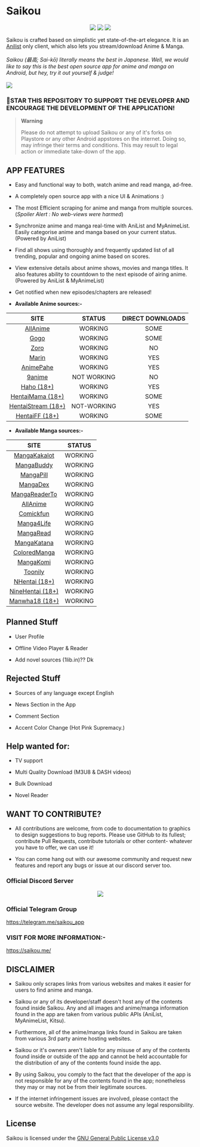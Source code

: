 # **Saikou**
<p align="center">
   <a href="https://discord.gg/2T7TunuwFZ"><img src="https://img.shields.io/badge/Discord-7289DA?style=for-the-badge&logo=discord&logoColor=white"></a>
   <a href="https://telegram.me/saikou_app" ><img src="https://img.shields.io/badge/Telegram-2CA5E0?style=for-the-badge&logo=telegram&logoColor=white"></a> 
   <a href="https://github.com/saikou-app/saikou/releases"><img src="https://img.shields.io/github/downloads/saikou-app/saikou/total?color=%233DDC84&logo=android&logoColor=%23fff&style=for-the-badge"></a>
</p>

Saikou is crafted based on simplistic yet state-of-the-art elegance. It is an [Anilist](https://anilist.co/) only client, which also lets you stream/download Anime & Manga. 
<br><br>
<i>Saikou (最高; Sai-kō) literally means the best in Japanese. Well, we would like to say this is the best open source app for anime and manga on Android, but hey, try it out yourself & judge!
</i> 
<br>
<br>
<a href="https://www.buymeacoffee.com/brahmkshatriya"><img src="https://img.buymeacoffee.com/button-api/?text=Buy me a coffee&emoji=&slug=brahmkshatriya&button_colour=FFDD00&font_colour=000000&font_family=Poppins&outline_colour=000000&coffee_colour=ffffff" /></a>
<br>
### 🌟STAR THIS REPOSITORY TO SUPPORT THE DEVELOPER AND ENCOURAGE THE DEVELOPMENT OF THE APPLICATION!

> **Warning**
> 
> Please do not attempt to upload Saikou or any of it's forks on Playstore or any other Android appstores on the internet. Doing so, may infringe their terms and conditions. This may result to legal action or immediate take-down of the app.

<!--<img src="https://github.com/saikou-app/saikou-app.github.io/blob/main/assets/Screenshot_20220330-175525.png?raw=true" style="width: 23%;margin:16px;" />&nbsp;&nbsp;<img src="https://github.com/saikou-app/saikou-app.github.io/blob/main/assets/Screenshot_20220330-175542.png?raw=true" style="width: 23%;margin:16px;" />&nbsp;&nbsp;<img src="https://github.com/saikou-app/saikou-app.github.io/blob/main/assets/Screenshot_20220330-175551.png?raw=true" style="width: 23%;margin:16px;" />&nbsp;&nbsp;<img src="https://github.com/saikou-app/saikou-app.github.io/blob/main/assets/Screenshot_20220330-175600.png?raw=true" style="width: 23%;margin:16px;" />&nbsp;&nbsp;<img src="https://github.com/saikou-app/saikou-app.github.io/blob/main/assets/Screenshot_20220330-183102.png?raw=true" style="width: 23%;margin:16px;" />&nbsp;&nbsp;<img src="https://github.com/saikou-app/saikou-app.github.io/blob/main/assets/Screenshot_20220330-183112.png?raw=true" style="width: 23%;margin:16px;" />&nbsp;&nbsp;<img src="https://github.com/saikou-app/saikou-app.github.io/blob/main/assets/Screenshot_20220330-183120.png?raw=true" style="width: 23%;margin:16px;" />&nbsp;&nbsp;<img src="https://github.com/saikou-app/saikou-app.github.io/blob/main/assets/Screenshot_20220330-182352.png?raw=true" style="width: 23%;margin:16px;" />&nbsp;&nbsp;<img src="https://github.com/saikou-app/saikou-app.github.io/blob/main/assets/Screenshot_20220330-182421.png?raw=true" style="width: 23%;margin:16px;" />-->


## APP FEATURES

- Easy and functional way to both, watch anime and read manga, ad-free.

- A completely open source app with a nice UI & Animations :)

- The most Efficient scraping for anime and manga from multiple sources. (_Spoiler Alert : No web-views were harmed_)

- Synchronize anime and manga real-time with AniList and MyAnimeList. Easily categorise anime and manga based on your current status. (Powered by AniList)

- Find all shows using thoroughly and frequently updated list of all trending, popular and ongoing anime based on scores.

- View extensive details about anime shows, movies and manga titles. It also features ability to countdown to the next episode of airing anime. (Powered by AniList & MyAnimeList)

- Get notified when new episodes/chapters are released!


* **Available Anime sources:-**

|                      SITE                      |   STATUS    | DIRECT DOWNLOADS |
|:----------------------------------------------:|:-----------:|:----------------:|
|        [AllAnime](https://allanime.to)         |   WORKING   |       SOME       |
|          [Gogo](https://gogoanime.cl)          |   WORKING   |       SOME       |
|            [Zoro](https://zoro.to)             |   WORKING   |        NO        |
|           [Marin](https://marin.moe)           |   WORKING   |       YES        |
|       [AnimePahe](https://animepahe.ru)        |   WORKING   |       YES        |
|          [9anime](https://9anime.to)           | NOT WORKING |        NO        |
|         [Haho (18+)](https://haho.moe)         |   WORKING   |       YES        |
|   [HentaiMama (18+)](https://hentaimama.io)    |   WORKING   |       SOME       |
| [HentaiStream (18+)](https://hentaistream.com) | NOT-WORKING |       YES        |
|     [HentaiFF (18+)](https://hentaiff.com)     |   WORKING   |       SOME       |


* **Available Manga sources:-**

|                    SITE                    | STATUS  |
|:------------------------------------------:|:-------:|
|  [MangaKakalot](https://mangakakalot.com)  | WORKING |
|    [MangaBuddy](https://mangabuddy.com)    | WORKING |
|     [MangaPill](https://mangapill.com)     | WORKING |
|      [MangaDex](https://mangadex.org)      | WORKING |
|  [MangaReaderTo](https://mangareader.to)   | WORKING |
|     [AllAnime](https://allanime.site)      | WORKING |
|      [Comickfun](https://comick.fun)       | WORKING |
|   [Manga4Life](https://manga4life.com/)    | WORKING |
|   [MangaRead](https://www.mangaread.org)   | WORKING |
|   [MangaKatana](https://mangakatana.com)   | WORKING |
| [ColoredManga](https://coloredmanga.com/)  | WORKING |
|  [MangaKomi](https://mangakomi.io/manga/)  | WORKING |
|      [Toonily](https://toonily.com/)       | WORKING |
|    [NHentai (18+)](https://nhentai.net)    | WORKING |
| [NineHentai (18+)](https://ninehentai.net) | WORKING |
|   [Manwha18 (18+)](https://manhwa18.cc)    | WORKING |

## Planned Stuff

- User Profile

- Offline Video Player & Reader

- Add novel sources (1lib.in)?? Dk
 

## Rejected Stuff

- Sources of any language except English

- News Section in the App
 
- Comment Section

- Accent Color Change (Hot Pink Supremacy.)


## Help wanted for:

- TV support
  
- Multi Quality Download (M3U8 & DASH videos)

- Bulk Download

- Novel Reader

## WANT TO CONTRIBUTE?

- All contributions are welcome, from code to documentation to graphics to design suggestions to bug reports. Please use GitHub to its fullest; contribute Pull Requests, contribute tutorials or other content- whatever you have to offer, we can use it!

- You can come hang out with our awesome community and request new features and report any bugs or issue at our discord server too.

### Official Discord Server
 
<p align="center">
 <a href="https://discord.gg/2T7TunuwFZ">
  <img src="https://invidget.switchblade.xyz/2T7TunuwFZ">
 </a>
</p>

### Official Telegram Group

https://telegram.me/saikou_app

### VISIT FOR MORE INFORMATION:-

https://saikou.me/

## DISCLAIMER

* Saikou only scrapes links from various websites and makes it easier for users to find anime and manga. 

* Saikou or any of its developer/staff doesn't host any of the contents found inside Saikou. Any and all images and anime/manga information found in the app are taken from various public APIs (AniList, MyAnimeList, Kitsu). 

* Furthermore, all of the anime/manga links found in Saikou are taken from various 3rd party anime hosting websites.

* Saikou or it's owners aren't liable for any misuse of any of the contents found inside or outside of the app and cannot be held accountable for the distribution of any of the contents found inside the app. 

* By using Saikou, you comply to the fact that the developer of the app is not responsible for any of the contents found in the app; nonetheless they may or may not be from their legitimate sources. 

* If the internet infringement issues are involved, please contact the source website. The developer does not assume any legal responsibility.

## License

Saikou is licensed under the [GNU General Public License v3.0](LICENSE.md)
